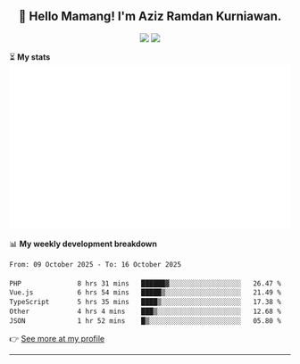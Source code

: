 <h2 align="center">👋 Hello Mamang! I'm Aziz Ramdan Kurniawan.</h2>  
<p align="center">
  <img src="https://komarev.com/ghpvc/?username=azizramdan">
  <img src="https://wakatime.com/badge/user/90056fa0-4c31-4eca-954e-2a3ac05896f9.svg">
</p>
    
⏳ **My stats**  
![](https://raw.githubusercontent.com/azizramdan/github-stats/master/generated/overview.svg#gh-dark-mode-only)

📊 **My weekly development breakdown**
<!--START_SECTION:waka-->

```txt
From: 09 October 2025 - To: 16 October 2025

PHP              8 hrs 31 mins   ██████▓░░░░░░░░░░░░░░░░░░   26.47 %
Vue.js           6 hrs 54 mins   █████▒░░░░░░░░░░░░░░░░░░░   21.49 %
TypeScript       5 hrs 35 mins   ████▒░░░░░░░░░░░░░░░░░░░░   17.38 %
Other            4 hrs 4 mins    ███▒░░░░░░░░░░░░░░░░░░░░░   12.68 %
JSON             1 hr 52 mins    █▒░░░░░░░░░░░░░░░░░░░░░░░   05.80 %
```

<!--END_SECTION:waka-->
👉 [See more at my profile](https://wakatime.com/@azizramdan)
***
